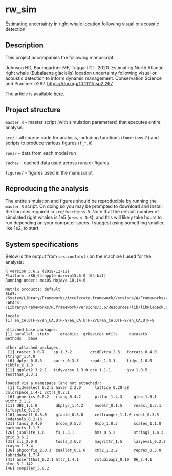 # rw_sim
Estimating uncertainty in right whale location following visual or acoustic detection. 

## Description

This project accompanies the following manuscript:

Johnson HD, Baumgartner MF, Taggart CT. 2020. Estimating North Atlantic right whale (Eubalaena glacialis) location uncertainty following visual or acoustic detection to inform dynamic management. Conservation Science and Practice. e267. https://doi.org/10.1111/csp2.267

The article is available [here](https://conbio.onlinelibrary.wiley.com/doi/full/10.1111/csp2.267).

## Project structure

`master.R` - master script (with simulation parameters) that executes entire analysis  

`src/` - all source code for analysis, including functions (`functions.R`) and scripts to produce various figures (`f_*.R`)  

`runs/` - data from each model run   

`cache/` - cached data used across runs or figures  

`figures/` - figures used in the manuscript

## Reproducing the analysis

The entire simulation and figures should be reproducible by running the `master.R` script. On doing so you may be prompted to download and install the libraries required in `src/functions.R`. Note that the default number of simulated right whales is 1e5 (`nrws = 1e5`), and this will likely take hours to run depending on your computer specs. I suggest using something smaller, like 1e2, to start.

## System specifications

Below is the output from `sessionInfo()` on the machine I used for the analysis:

```
R version 3.6.2 (2019-12-12)
Platform: x86_64-apple-darwin15.6.0 (64-bit)
Running under: macOS Mojave 10.14.6

Matrix products: default
BLAS:   /System/Library/Frameworks/Accelerate.framework/Versions/A/Frameworks/vecLib.framework/Versions/A/libBLAS.dylib
LAPACK: /Library/Frameworks/R.framework/Versions/3.6/Resources/lib/libRlapack.dylib

locale:
[1] en_CA.UTF-8/en_CA.UTF-8/en_CA.UTF-8/C/en_CA.UTF-8/en_CA.UTF-8

attached base packages:
[1] parallel  stats     graphics  grDevices utils     datasets  methods   base     

other attached packages:
 [1] raster_3.0-7    sp_1.3-2        gridExtra_2.3   forcats_0.4.0   stringr_1.4.0  
 [6] dplyr_0.8.3     purrr_0.3.3     readr_1.3.1     tidyr_1.0.0     tibble_2.1.3   
[11] ggplot2_3.2.1   tidyverse_1.3.0 oce_1.1-1       gsw_1.0-5       testthat_2.3.1 

loaded via a namespace (and not attached):
 [1] tidyselect_0.2.5 haven_2.2.0      lattice_0.20-38  colorspace_1.4-1 vctrs_0.2.1     
 [6] generics_0.0.2   rlang_0.4.2      pillar_1.4.3     glue_1.3.1       withr_2.1.2     
[11] DBI_1.1.0        dbplyr_1.4.2     modelr_0.1.5     readxl_1.3.1     lifecycle_0.1.0 
[16] munsell_0.5.0    gtable_0.3.0     cellranger_1.1.0 rvest_0.3.5      codetools_0.2-16
[21] fansi_0.4.0      broom_0.5.3      Rcpp_1.0.3       scales_1.1.0     backports_1.1.5 
[26] jsonlite_1.6     fs_1.3.1         hms_0.5.2        stringi_1.4.3    grid_3.6.2      
[31] cli_2.0.0        tools_3.6.2      magrittr_1.5     lazyeval_0.2.2   crayon_1.3.4    
[36] pkgconfig_2.0.3  zeallot_0.1.0    xml2_1.2.2       reprex_0.3.0     lubridate_1.7.4 
[41] assertthat_0.2.1 httr_1.4.1       rstudioapi_0.10  R6_2.4.1         nlme_3.1-142    
[46] compiler_3.6.2  
```

